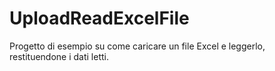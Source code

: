 # UploadReadExcelFile

Progetto di esempio su come caricare un file Excel e leggerlo, restituendone i dati letti.
